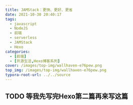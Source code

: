 ```yaml
---
title: JAMStack：更快、更好、更省
date: 2021-10-30 20:40:17
tags:
  - javascript
  - NodeJS
  - 前端
  - serverless
  - JAMStack
  -	Hexo
categories: 
  - [前端]
  - [开源生活,Hexo博客系列]
cover: /images/top-img/wallhaven-e76pew.png
top_img: /images/top-img/wallhaven-e76pew.png
typora-root-url: ../../source
---
```


## TODO 等我先写完Hexo第二篇再来写这篇

